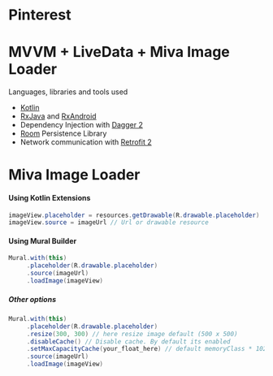 # Pinterest

# MVVM + LiveData + Miva Image Loader

Languages, libraries and tools used

- [Kotlin](https://kotlinlang.org/)
- [RxJava](https://github.com/ReactiveX/RxJava) and [RxAndroid](https://github.com/ReactiveX/RxAndroid) 
- Dependency Injection with [Dagger 2](http://google.github.io/dagger/)
- [Room](https://developer.android.com/topic/libraries/architecture/room.html) Persistence Library
- Network communication with [Retrofit 2](http://square.github.io/retrofit/)


# Miva Image Loader

#### Using Kotlin Extensions
```java
imageView.placeholder = resources.getDrawable(R.drawable.placeholder)
imageView.source = imageUrl // Url or drawable resource
```
#### Using Mural Builder
```java
Mural.with(this)
     .placeholder(R.drawable.placeholder)
     .source(imageUrl)
     .loadImage(imageView)
```

##### Other options
```java
Mural.with(this)
     .placeholder(R.drawable.placeholder)
     .resize(300, 300) // here resize image default (500 x 500)
     .disableCache() // Disable cache. By default its enabled
     .setMaxCapacityCache(your_float_here) // default memoryClass * 1024 * 1024 as float
     .source(imageUrl)
     .loadImage(imageView)
